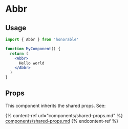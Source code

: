# Abbr

## Usage

```jsx
import { Abbr } from 'honorable'

function MyComponent() {
  return (
    <Abbr>
      Hello world
    </Abbr>
  )
}
```

## Props

This component inherits the shared props. See:

{% content-ref url="components/shared-props.md" %}
[components/shared-props.md](components/shared-props.md)
{% endcontent-ref %}

